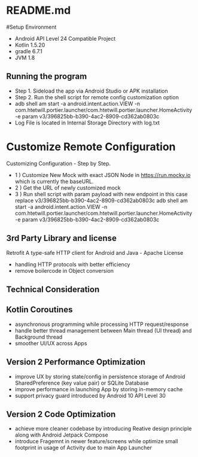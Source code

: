 # README.md

#Setup Environment 
- Android API Level 24 Compatible Project
- Kotlin 1.5.20
- gradle 6.7.1
- JVM 1.8

## Running the program
- Step 1. Sideload the app via Android Studio or APK installation
- Step 2. Run the shell script for remote config customization option
- adb shell am start -a android.intent.action.VIEW -n com.htetwill.portier.launcher/com.htetwill.portier.launcher.HomeActivity -e param v3/396825bb-b390-4ac2-8909-cd362ab0803c
- Log File is located in Internal Storage Directory with log.txt

# Customize Remote Configuration
Customizing Configuration -  Step by Step.
- 1 ) Customize New Mock with exact JSON Node in https://run.mocky.io which is currently the baseURL.
- 2 ) Get the URL of newly customized mock 
- 3 ) Run shell script with param payload with new endpoint in this case replace v3/396825bb-b390-4ac2-8909-cd362ab0803c
 adb shell am start -a android.intent.action.VIEW -n com.htetwill.portier.launcher/com.htetwill.portier.launcher.HomeActivity -e param v3/396825bb-b390-4ac2-8909-cd362ab0803c


## 3rd Party Library and license
Retrofit A type-safe HTTP client for Android and Java - Apache License
- handling HTTP protocols with better efficiency
- remove boilercode in Object conversion

## Technical Consideration

## Kotlin Coroutines 
- asynchronous programming while processing HTTP request/response
- handle better thread management between Main thread (UI thread) and Background thread
- smoother UI/UX across Apps

## Version 2 Performance Optimization
- improve UX by storing state/config in persistence storage of Android SharedPreference (key value pair) or SQLite Database
- improve performance in launching App by storing in-memory cache
- support privacy guard introduced by Android 10 API Level 30

## Version 2 Code Optimization
- achieve more cleaner codebase by introducing Reative design principle along with Android Jetpack Compose
- introduce Fragemnt in newer feature/screens while optimize small footprint in usage of Activity due to main App Launcher
